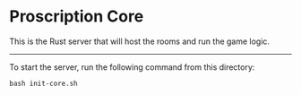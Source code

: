 # Proscription Core

This is the Rust server that will host the rooms and run the game logic.

---

To start the server, run the following command from this directory:

`bash init-core.sh`

